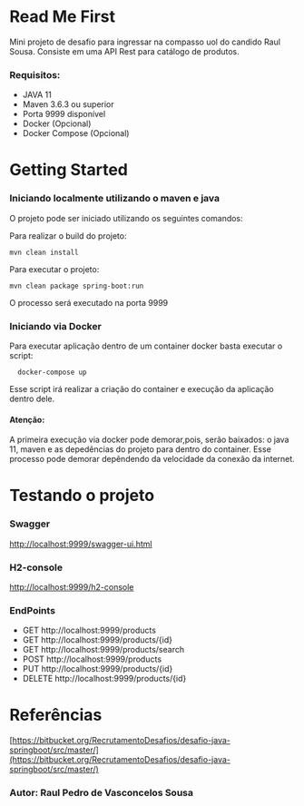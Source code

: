 # Read Me First

Mini projeto de desafio para ingressar na compasso uol do candido Raul Sousa. Consiste em uma API Rest para catálogo de
produtos.

### Requisitos:

- JAVA 11
- Maven 3.6.3 ou superior
- Porta 9999 disponível
- Docker (Opcional)
- Docker Compose (Opcional)

# Getting Started

### Iniciando localmente utilizando o maven e java

O projeto pode ser iniciado utilizando os seguintes comandos:

Para realizar o build do projeto:

```shell
mvn clean install
```

Para executar o projeto:

```shell
mvn clean package spring-boot:run
```

O processo será executado na porta 9999

### Iniciando via Docker

Para executar aplicação dentro de um container docker basta executar o script:

```shell
  docker-compose up
```

Esse script irá realizar a criação do container e execução da aplicação dentro dele.

#### Atenção:
A primeira execução via docker pode demorar,pois, serão baixados: o java 11, maven e as depedências do projeto para dentro do container.
Esse processo pode demorar depêndendo da velocidade da conexão da internet.


# Testando o projeto

### Swagger

[http://localhost:9999/swagger-ui.html](http://localhost:9999/swagger-ui.html)

### H2-console

[http://localhost:9999/h2-console](http://localhost:9999/h2-console)

### EndPoints

- GET http://localhost:9999/products
- GET http://localhost:9999/products/{id}
- GET http://localhost:9999/products/search
- POST http://localhost:9999/products
- PUT http://localhost:9999/products/{id}
- DELETE http://localhost:9999/products/{id}

# Referências

[https://bitbucket.org/RecrutamentoDesafios/desafio-java-springboot/src/master/](https://bitbucket.org/RecrutamentoDesafios/desafio-java-springboot/src/master/)

### Autor: Raul Pedro de Vasconcelos Sousa
